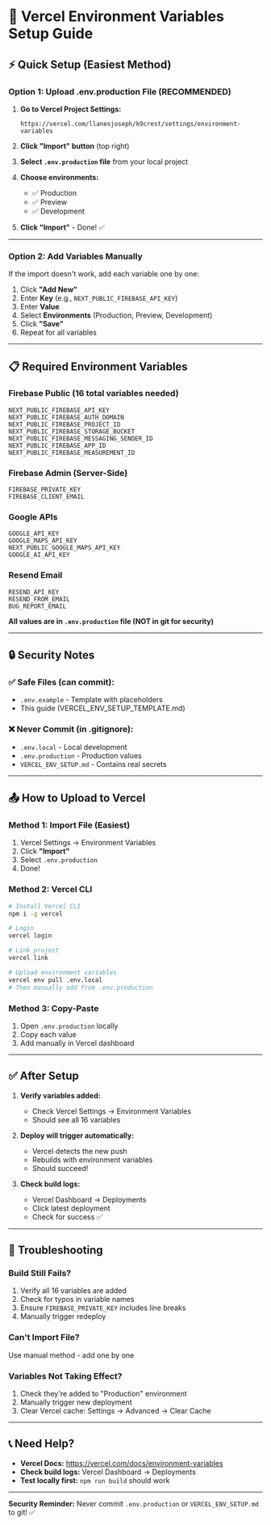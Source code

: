 # 🚀 Vercel Environment Variables Setup Guide

## ⚡ Quick Setup (Easiest Method)

### Option 1: Upload .env.production File (RECOMMENDED)

1. **Go to Vercel Project Settings:**
   ```
   https://vercel.com/llanesjoseph/k9crest/settings/environment-variables
   ```

2. **Click "Import" button** (top right)

3. **Select `.env.production` file** from your local project

4. **Choose environments:**
   - ✅ Production
   - ✅ Preview
   - ✅ Development

5. **Click "Import"** - Done! ✅

---

### Option 2: Add Variables Manually

If the import doesn't work, add each variable one by one:

1. Click **"Add New"**
2. Enter **Key** (e.g., `NEXT_PUBLIC_FIREBASE_API_KEY`)
3. Enter **Value**
4. Select **Environments** (Production, Preview, Development)
5. Click **"Save"**
6. Repeat for all variables

---

## 📋 Required Environment Variables

### Firebase Public (16 total variables needed)
```
NEXT_PUBLIC_FIREBASE_API_KEY
NEXT_PUBLIC_FIREBASE_AUTH_DOMAIN
NEXT_PUBLIC_FIREBASE_PROJECT_ID
NEXT_PUBLIC_FIREBASE_STORAGE_BUCKET
NEXT_PUBLIC_FIREBASE_MESSAGING_SENDER_ID
NEXT_PUBLIC_FIREBASE_APP_ID
NEXT_PUBLIC_FIREBASE_MEASUREMENT_ID
```

### Firebase Admin (Server-Side)
```
FIREBASE_PRIVATE_KEY
FIREBASE_CLIENT_EMAIL
```

### Google APIs
```
GOOGLE_API_KEY
GOOGLE_MAPS_API_KEY
NEXT_PUBLIC_GOOGLE_MAPS_API_KEY
GOOGLE_AI_API_KEY
```

### Resend Email
```
RESEND_API_KEY
RESEND_FROM_EMAIL
BUG_REPORT_EMAIL
```

**All values are in `.env.production` file (NOT in git for security)**

---

## 🔒 Security Notes

### ✅ Safe Files (can commit):
- `.env.example` - Template with placeholders
- This guide (VERCEL_ENV_SETUP_TEMPLATE.md)

### ❌ Never Commit (in .gitignore):
- `.env.local` - Local development
- `.env.production` - Production values
- `VERCEL_ENV_SETUP.md` - Contains real secrets

---

## 📤 How to Upload to Vercel

### Method 1: Import File (Easiest)
1. Vercel Settings → Environment Variables
2. Click **"Import"**
3. Select `.env.production`
4. Done!

### Method 2: Vercel CLI
```bash
# Install Vercel CLI
npm i -g vercel

# Login
vercel login

# Link project
vercel link

# Upload environment variables
vercel env pull .env.local
# Then manually add from .env.production
```

### Method 3: Copy-Paste
1. Open `.env.production` locally
2. Copy each value
3. Add manually in Vercel dashboard

---

## ✅ After Setup

1. **Verify variables added:**
   - Check Vercel Settings → Environment Variables
   - Should see all 16 variables

2. **Deploy will trigger automatically:**
   - Vercel detects the new push
   - Rebuilds with environment variables
   - Should succeed!

3. **Check build logs:**
   - Vercel Dashboard → Deployments
   - Click latest deployment
   - Check for success ✅

---

## 🔧 Troubleshooting

### Build Still Fails?
1. Verify all 16 variables are added
2. Check for typos in variable names
3. Ensure `FIREBASE_PRIVATE_KEY` includes line breaks
4. Manually trigger redeploy

### Can't Import File?
Use manual method - add one by one

### Variables Not Taking Effect?
1. Check they're added to "Production" environment
2. Manually trigger new deployment
3. Clear Vercel cache: Settings → Advanced → Clear Cache

---

## 📞 Need Help?

- **Vercel Docs:** https://vercel.com/docs/environment-variables
- **Check build logs:** Vercel Dashboard → Deployments
- **Test locally first:** `npm run build` should work

---

**Security Reminder:** Never commit `.env.production` or `VERCEL_ENV_SETUP.md` to git! ✅
